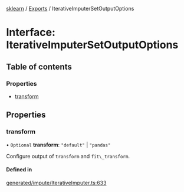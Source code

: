 [sklearn](../readme.md) / [Exports](../modules.md) / IterativeImputerSetOutputOptions

# Interface: IterativeImputerSetOutputOptions

## Table of contents

### Properties

- [transform](IterativeImputerSetOutputOptions.md#transform)

## Properties

### transform

• `Optional` **transform**: ``"default"`` \| ``"pandas"``

Configure output of `transform` and `fit\_transform`.

#### Defined in

[generated/impute/IterativeImputer.ts:633](https://github.com/transitive-bullshit/scikit-learn-ts/blob/367336a/packages/sklearn/src/generated/impute/IterativeImputer.ts#L633)

